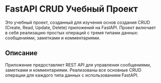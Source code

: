 # FastAPI CRUD Учебный Проект

Это учебный проект, созданный для изучения основ создания CRUD (Create, Read, Update, Delete) приложений на FastAPI. Проект включает в себя реализацию простых операций с тремя типами данных: сообщениями, заметками и комментариями.

## Описание

Приложение предоставляет REST API для управления сообщениями, заметками и комментариями. Реализованы все основные CRUD операции для каждого типа данных с использованием FastAPI.
